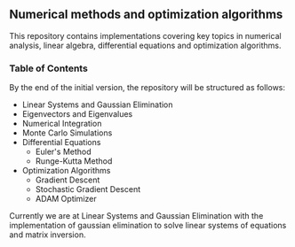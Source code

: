 ## **Numerical methods and optimization algorithms**

This repository contains implementations covering key topics in numerical analysis, linear algebra, differential equations and optimization algorithms.

### Table of Contents

By the end of the initial version, the repository will be structured as follows:

 - Linear Systems and Gaussian Elimination
 - Eigenvectors and Eigenvalues
 - Numerical Integration
 - Monte Carlo Simulations
 - Differential Equations
     - Euler's Method
     - Runge-Kutta Method
 - Optimization Algorithms
     - Gradient Descent
     - Stochastic Gradient Descent
     - ADAM Optimizer

Currently we are at Linear Systems and Gaussian Elimination with the implementation of gaussian elimination to solve linear systems of equations and matrix inversion.
